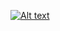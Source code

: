 [![Alt text](https://assets.digitalocean.com/articles/alligator/boo.svg)](https://digitalocean.com)

